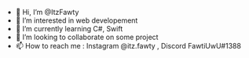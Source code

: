 - 👋 Hi, I’m @ItzFawty
- 👀 I’m interested in web developement
- 🌱 I’m currently learning C#, Swift
- 💞️ I’m looking to collaborate on some project
- 📫 How to reach me : Instagram @itz.fawty , Discord FawtiUwU#1388

<!---
ItzFawty/ItzFawty is a ✨ special ✨ repository because its `README.md` (this file) appears on your GitHub profile.
You can click the Preview link to take a look at your changes.
--->
